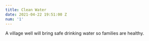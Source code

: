```yaml
---
title: Clean Water
date: 2021-04-22 19:51:00 Z
num: '1'
---
```


A village well will bring safe drinking water so families are healthy.
